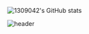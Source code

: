 ![1309042's GitHub stats](https://github-readme-stats.vercel.app/api?username=1309042&show_icons=true&theme=transparent&count_private=true)

![header](https://capsule-render.vercel.app/api?type=wave&color=auto&height=300&section=header&text=capsule%20render&fontSize=90)
